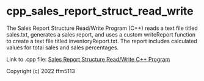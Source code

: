# cpp_sales_report_struct_read_write
The Sales Report Structure Read/Write Program (C++) reads a text file titled sales.txt, generates a sales report, and uses a custom writeReport function to create a text file titled inventoryReport.txt. The report includes calculated values for total sales and sales percentages.

Link to .cpp file: <a href="">Sales Report Structure Read/Write C++ Program</a>

Copyright (c) 2022 ffm5113
